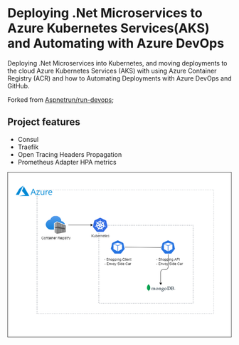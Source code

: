# Deploying .Net Microservices to Azure Kubernetes Services(AKS) and Automating with Azure DevOps
Deploying .Net Microservices into Kubernetes, and moving deployments to the cloud Azure Kubernetes Services (AKS) with using Azure Container Registry (ACR) and how to Automating Deployments with Azure DevOps and GitHub.



Forked from [Aspnetrun/run-devops](https://github.com/aspnetrun/run-devops);

## Project features
- Consul
- Traefik
- Open Tracing Headers Propagation
- Prometheus Adapter HPA metrics



![Overall Picture of Repository](/images/archtecture.png)





